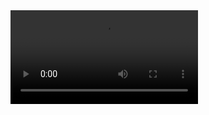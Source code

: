 
<video src="办公.mp4"/>

<table style="float:right">
	<tr>
	<td>
<img align="left" src="https://github-readme-stats.vercel.app/api?username=lisuxin&include_all_commits=true&count_private-true&custom_title=lisuxin'%20GitHub%20Stats&line_height=30&show_icons=true&hide_border=true&bg_color=192133&title_color=efb752&icon_color=efb752&text_color=70bed9"> 
	</td>
	<td>
<img align="right" src="https://github-readme-stats.vercel.app/api/top-langs/?username=lisuxin&layout=compact">
	</td>
	</tr>
</table>



![](https://activity-graph.herokuapp.com/graph?username=lisuxin&theme=dracula)


